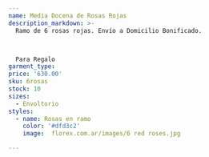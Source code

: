 ```yaml
---
name: Media Docena de Rosas Rojas
description_markdown: >-
  Ramo de 6 rosas rojas. Envío a Domicilio Bonificado.



  Para Regalo
garment_type:
price: '630.00'
sku: 6rosas
stock: 10
sizes:
  - Envoltorio
styles:
  - name: Rosas en ramo
    color: '#dfd3c2'
    image:  florex.com.ar/images/6 red roses.jpg

---
```

